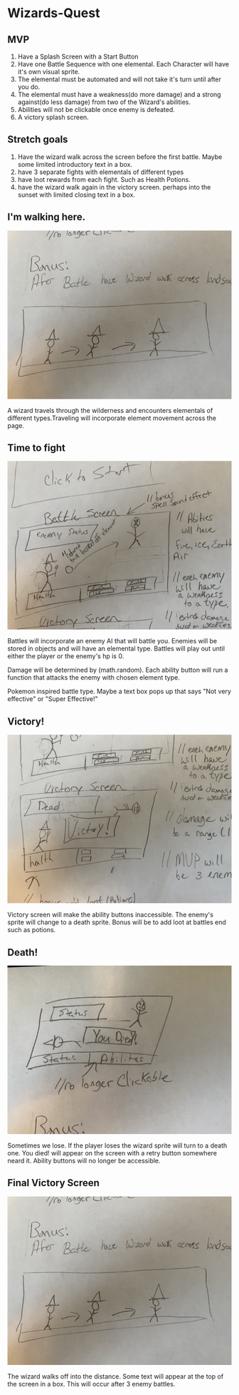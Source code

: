 # Wizards-Quest


## MVP
1. Have a Splash Screen with a Start Button
2. Have one Battle Sequence with one elemental. Each Character will have it's own visual sprite. 
3. The elemental must be automated and will not take it's turn until after you do. 
4. The elemental must have a weakness(do more damage) and a strong against(do less damage) from two of the Wizard's abilities.
5. Abilities will not be clickable once enemy is defeated. 
6. A victory splash screen.

## Stretch goals
1. Have the wizard walk across the screen before the first battle. Maybe some limited introductory text in a box. 
2. have 3 separate fights with elementals of different types
3. have loot rewards from each fight. Such as Health Potions.
4. have the wizard walk again in the victory screen. perhaps into the sunset with limited closing text in a box. 









## I'm walking here. 
   ![Wizard Walking](/img/projectimages/IMG_0337.jpg)



A wizard travels through the wilderness and encounters elementals of different types.Traveling will incorporate element movement across the page. 

## Time to fight
![enemy battle](/img/projectimages/IMG_0334.jpg)

Battles will incorporate an enemy AI that will battle you. Enemies will be stored in objects and will have an elemental type. Battles will play out until either the player or the enemy's hp is 0. 

Damage will be determined by (math.random). Each ability button will run a function that attacks the enemy with chosen element type.

Pokemon inspired battle type. Maybe a text box pops up that says "Not very effective" or "Super Effective!"

## Victory!
![You win!](/img/projectimages/IMG_0335.jpg)

Victory screen will make the ability buttons inaccessible. The enemy's sprite will change to a death sprite. Bonus will be to add loot at battles end such as potions.

## Death!
![You win!](/img/projectimages/IMG_0336.jpg)

Sometimes we lose. If the player loses the wizard sprite will turn to a death one. You died! will appear on the screen with a retry button somewhere neard it. Ability buttons will no longer be accessible. 

## Final Victory Screen
   ![Wizard Walking](/img/projectimages/IMG_0337.jpg)

   The wizard walks off into the distance. Some text will appear at the top of the screen in a box. This will occur after 3 enemy battles. 

